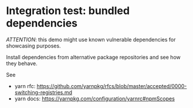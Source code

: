 # Integration test: bundled dependencies

*ATTENTION*: this demo might use known vulnerable dependencies for showcasing purposes.

Install dependencies from alternative package repositories and see how they behave.

See
- yarn rfc: <https://github.com/yarnpkg/rfcs/blob/master/accepted/0000-switching-registries.md>  
- yarn docs: <https://yarnpkg.com/configuration/yarnrc#npmScopes>
